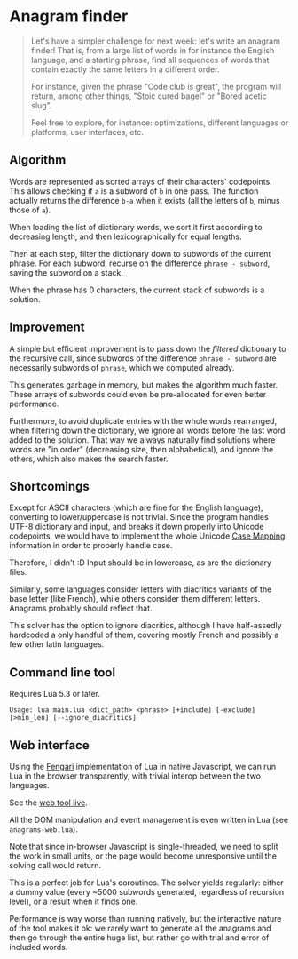 # Anagram finder

> Let's have a simpler challenge for next week: let's write an anagram finder! That is, from a large list of words in for instance the English language, and a starting phrase, find all sequences of words that contain exactly the same letters in a different order.
>
> For instance, given the phrase "Code club is great", the program will return, among other things, "Stoic cured bagel" or "Bored acetic slug".
>
> Feel free to explore, for instance: optimizations, different languages or platforms, user interfaces, etc.

## Algorithm

Words are represented as sorted arrays of their characters' codepoints. This allows checking if `a` is a subword of `b` in one pass. The function actually returns the difference `b-a` when it exists (all the letters of `b`, minus those of `a`).

When loading the list of dictionary words, we sort it first according to decreasing length, and then lexicographically for equal lengths.

Then at each step, filter the dictionary down to subwords of the current phrase. For each subword, recurse on the difference `phrase - subword`, saving the subword on a stack.

When the phrase has 0 characters, the current stack of subwords is a solution.

## Improvement

A simple but efficient improvement is to pass down the *filtered* dictionary to the recursive call, since subwords of the difference `phrase - subword` are necessarily subwords of `phrase`, which we computed already.

This generates garbage in memory, but makes the algorithm much faster. These arrays of subwords could even be pre-allocated for even better performance.

Furthermore, to avoid duplicate entries with the whole words rearranged, when filtering down the dictionary, we ignore all words before the last word added to the solution. That way we always naturally find solutions where words are "in order" (decreasing size, then alphabetical), and ignore the others, which also makes the search faster.

## Shortcomings

Except for ASCII characters (which are fine for the English language), converting to lower/uppercase is not trivial. Since the program handles UTF-8 dictionary and input, and breaks it down properly into Unicode codepoints, we would have to implement the whole Unicode [Case Mapping](https://www.unicode.org/charts/case/) information in order to properly handle case.

Therefore, I didn't :D Input should be in lowercase, as are the dictionary files.

Similarly, some languages consider letters with diacritics variants of the base letter (like French), while others consider them different letters. Anagrams probably should reflect that.

This solver has the option to ignore diacritics, although I have half-assedly  hardcoded a only handful of them, covering mostly French and possibly a few other latin languages.

## Command line tool

Requires Lua 5.3 or later.

`Usage: lua main.lua <dict_path> <phrase> [+include] [-exclude] [>min_len] [--ignore_diacritics]`

## Web interface

Using the [Fengari](https://fengari.io/) implementation of Lua in native Javascript, we can run Lua in the browser transparently, with trivial interop between the two languages.

See the [web tool live](https://castux.github.io/code-club/anagrams/).

All the DOM manipulation and event management is even written in Lua (see `anagrams-web.lua`).

Note that since in-browser Javascript is single-threaded, we need to split the work in small units, or the page would become unresponsive until the solving call would return.

This is a perfect job for Lua's coroutines. The solver yields regularly: either a dummy value (every ~5000 subwords generated, regardless of recursion level), or a result when it finds one.

Performance is way worse than running natively, but the interactive nature of the tool makes it ok: we rarely want to generate all the anagrams and then go through the entire huge list, but rather go with trial and error of included words.
